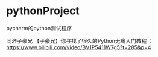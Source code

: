 # pythonProject
pycharm的python测试程序

同济子豪兄
【子豪兄】你寻找了很久的Python无痛入门教程 ： https://www.bilibili.com/video/BV1P5411W7g5?t=285&p=4


